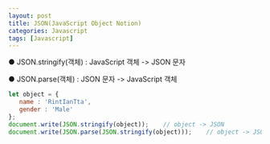 ```yaml
---
layout: post
title: JSON(JavaScript Object Notion)
categories: Javascript
tags: [Javascript]
---
```


● JSON.stringify(객체) : JavaScript 객체 -> JSON 문자

● JSON.parse(객체) : JSON 문자 -> JavaScript 객체

```javascript
let object = {
   name : 'RintIanTta',
   gender : 'Male'
};
document.write(JSON.stringify(object));    // object -> JSON 
document.write(JSON.parse(JSON.stringify(object)));    // object -> JSON -> object 

```